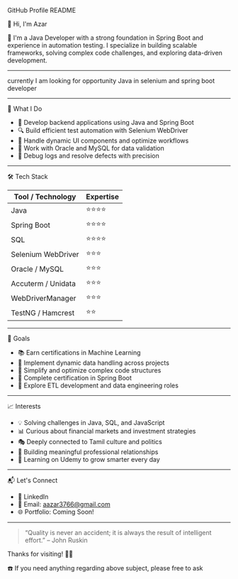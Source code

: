  GitHub Profile README

👋 Hi, I'm Azar

🎯 I'm a Java Developer with a strong foundation in Spring Boot and experience in automation testing. I specialize in building scalable frameworks, solving complex code challenges, and exploring data-driven development.

---

currently I am looking for opportunity Java in selenium and spring boot developer 

---

💼 What I Do

- 🧱 Develop backend applications using Java and Spring Boot
- 🔍 Build efficient test automation with Selenium WebDriver
- 🧠 Handle dynamic UI components and optimize workflows
- 🧪 Work with Oracle and MySQL for data validation
- 🧰 Debug logs and resolve defects with precision

---

🛠️ Tech Stack

| Tool / Technology     | Expertise |
|------------------------|-----------|
| Java                   | ⭐⭐⭐⭐ |
| Spring Boot            | ⭐⭐⭐⭐ |
| SQL                    | ⭐⭐⭐⭐ |
| Selenium WebDriver     | ⭐⭐⭐ |
| Oracle / MySQL         | ⭐⭐⭐ |
| Accuterm / Unidata     | ⭐⭐⭐ |
| WebDriverManager       | ⭐⭐⭐ |
| TestNG / Hamcrest      | ⭐⭐ |

---

🚀 Goals

- 📚 Earn certifications in Machine Learning
- 🧭 Implement dynamic data handling across projects
- 🐾 Simplify and optimize complex code structures
- 🚅 Complete certification in Spring Boot
- 🔄 Explore ETL development and data engineering roles

---

📈 Interests

- 💡 Solving challenges in Java, SQL, and JavaScript
- 📊 Curious about financial markets and investment strategies
- 🎭 Deeply connected to Tamil culture and politics
- 🤝 Building meaningful professional relationships
- 🐓 Learning on Udemy to grow smarter every day

---

📬 Let's Connect

- 💼 LinkedIn
- 📧 Email: aazar3766@gmail.com
- 🌐 Portfolio: Coming Soon!

---

> “Quality is never an accident; it is always the result of intelligent effort.” – John Ruskin

Thanks for visiting! 👨‍💻

☎️ If you need anything regarding above subject, please free to ask 

<!---
azarudeen8/azarudeen8 is a ✨ special ✨ repository because its `README.md` (this file) appears on your GitHub profile.
You can click the Preview link to take a look at your changes.
--->
